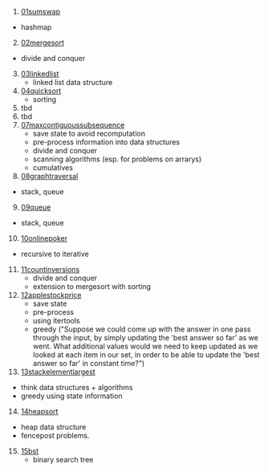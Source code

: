1. [01sumswap](01sumswap)
  - hashmap
2. [02mergesort](02mergsort)
  - divide and conquer
3. [03linkedlist](03linkedlist)
	- linked list data structure
4. [04quicksort](04quicksort)
	- sorting
5. tbd
6. tbd
7. [07maxcontiguoussubsequence](07maxcontiguoussubsequence)
    - save state to avoid recomputation
    - pre-process information into data structures
    - divide and conquer
    - scanning algorithms (esp. for problems on arrarys)
    - cumulatives
8. [08graphtraversal](08graphtraversal)
  - stack, queue
9. [09queue](09queue)
  - stack, queue
10. [10onlinepoker](10onlinepoker)
  - recursive to iterative
11. [11countinversions](11countinversions)
	- divide and conquer
	- extension to mergesort with sorting
12. [12applestockprice](12applestockprice)
	- save state
	- pre-process
	- using itertools
	- greedy ("Suppose we could come up with the answer in one pass through the input, by simply updating the 'best answer so far' as we went. What additional values would we need to keep updated as we looked at each item in our set, in order to be able to update the 'best answer so far' in constant time?")
13. [13stackelementlargest](13stackelementlargest)
  - think data structures + algorithms
  - greedy using state information
14. [14heapsort](14heapsort)
  - heap data structure
  - fencepost problems.
15. [15bst](15bst)
	- binary search tree 
